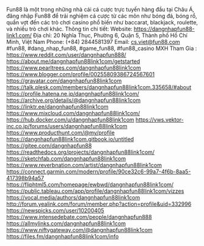 Fun88 là một trong những nhà cái cá cược trực tuyến hàng đầu tại Châu Á, đăng nhập Fun88 để trải nghiệm cá cược từ các môn như bóng đá, bóng rổ, quần vợt đến các trò chơi casino phổ biến như baccarat, blackjack, roulette, và nhiều trò chơi khác.
Thông tin chi tiết:
Website: https://dangnhapfun88-link1.com/
Địa chỉ: 20 Nghĩa Thục, Phường 6, Quận 5, Thành phố Hồ Chí Minh, Việt Nam
Phone: (+84) 2844581397
Email: cs.viet@fun88.com
#fun88, #dang_nhap_fun88, #game_fun88, #fun88_casino
MXH Tham Gia : 
https://www.reddit.com/user/dangnhapfun888/
https://about.me/dangnhapfun88link1com/getstarted
https://www.pearltrees.com/dangnhapfun88link1com
https://www.blogger.com/profile/00255809386724567601
https://gravatar.com/dangnhapfun88link1com
https://talk.plesk.com/members/dangnhapfun88link1com.335658/#about
https://profile.hatena.ne.jp/dangnhapfun88link1com/
https://archive.org/details/@dangnhapfun88link1com
https://linktr.ee/dangnhapfun88link1com
https://www.mixcloud.com/dangnhapfun88link1com/
https://hub.docker.com/u/dangnhapfun88link1com
https://vws.vektor-inc.co.jp/forums/users/dangnhapfun88link1com
https://www.producthunt.com/@my/profile
https://dangnhapfun88link1com.gitbook.io/untitled
https://gitee.com/dangnhapfun88
https://readthedocs.org/projects/dangnhapfun88link1com/
https://sketchfab.com/dangnhapfun88link1com
https://www.reverbnation.com/artist/dangnhapfun88link1com
https://connect.garmin.com/modern/profile/90ce32c6-99a7-4f6b-8aa5-417398b94a57
https://fliphtml5.com/homepage/ewbwd/dangnhapfun88link1com/
https://public.tableau.com/app/profile/dangnhapfun88link1com/vizzes
https://vocal.media/authors/dangnhapfun88link1com
http://forum.yealink.com/forum/member.php?action=profile&uid=332996
https://newspicks.com/user/10200405
https://www.intensedebate.com/people/dangnhapfun888
https://allmylinks.com/dangnhapfun88link1com
https://www.niftygateway.com/@dangnhapfun88link1com
https://files.fm/dangnhapfun88link1com/info
